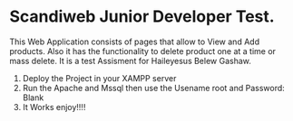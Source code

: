 # Scandiweb Junior Developer Test.

This Web Application consists of pages that allow to View and Add products. Also it has the functionality to delete product one at a time or mass delete. It is a test Assisment for Haileyesus Belew Gashaw.

1. Deploy the Project in your XAMPP server
2. Run the Apache and Mssql then use the Usename root and Password: Blank
3. It Works enjoy!!!!
